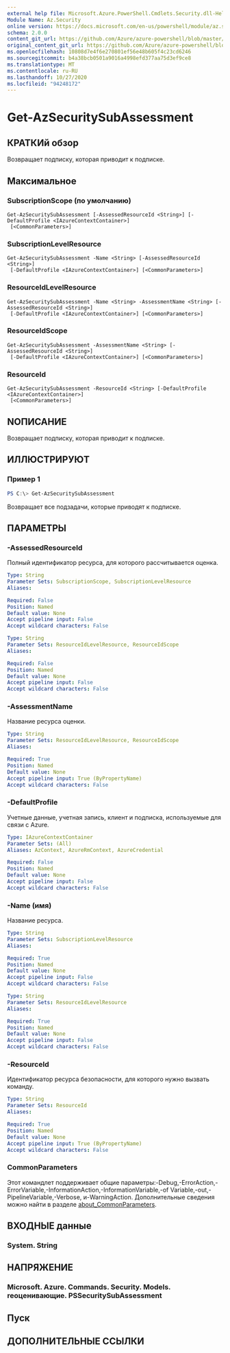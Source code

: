 ```yaml
---
external help file: Microsoft.Azure.PowerShell.Cmdlets.Security.dll-Help.xml
Module Name: Az.Security
online version: https://docs.microsoft.com/en-us/powershell/module/az.security/Get-AzSecuritySubAssessment
schema: 2.0.0
content_git_url: https://github.com/Azure/azure-powershell/blob/master/src/Security/Security/help/Get-AzSecuritySubAssessment.md
original_content_git_url: https://github.com/Azure/azure-powershell/blob/master/src/Security/Security/help/Get-AzSecuritySubAssessment.md
ms.openlocfilehash: 10808d7e4f6e270801ef56e48b605f4c23cd6246
ms.sourcegitcommit: b4a38bcb0501a9016a4998efd377aa75d3ef9ce8
ms.translationtype: MT
ms.contentlocale: ru-RU
ms.lasthandoff: 10/27/2020
ms.locfileid: "94248172"
---
```

# Get-AzSecuritySubAssessment

## КРАТКИй обзор
Возвращает подписку, которая приводит к подписке.

## Максимальное

### SubscriptionScope (по умолчанию)
```
Get-AzSecuritySubAssessment [-AssessedResourceId <String>] [-DefaultProfile <IAzureContextContainer>]
 [<CommonParameters>]
```

### SubscriptionLevelResource
```
Get-AzSecuritySubAssessment -Name <String> [-AssessedResourceId <String>]
 [-DefaultProfile <IAzureContextContainer>] [<CommonParameters>]
```

### ResourceIdLevelResource
```
Get-AzSecuritySubAssessment -Name <String> -AssessmentName <String> [-AssessedResourceId <String>]
 [-DefaultProfile <IAzureContextContainer>] [<CommonParameters>]
```

### ResourceIdScope
```
Get-AzSecuritySubAssessment -AssessmentName <String> [-AssessedResourceId <String>]
 [-DefaultProfile <IAzureContextContainer>] [<CommonParameters>]
```

### ResourceId
```
Get-AzSecuritySubAssessment -ResourceId <String> [-DefaultProfile <IAzureContextContainer>]
 [<CommonParameters>]
```

## NОПИСАНИЕ
Возвращает подписку, которая приводит к подписке.

## ИЛЛЮСТРИРУЮТ

### Пример 1
```powershell
PS C:\> Get-AzSecuritySubAssessment
```

Возвращает все подзадачи, которые приводят к подписке.

## ПАРАМЕТРЫ

### -AssessedResourceId
Полный идентификатор ресурса, для которого рассчитывается оценка.

```yaml
Type: String
Parameter Sets: SubscriptionScope, SubscriptionLevelResource
Aliases:

Required: False
Position: Named
Default value: None
Accept pipeline input: False
Accept wildcard characters: False
```

```yaml
Type: String
Parameter Sets: ResourceIdLevelResource, ResourceIdScope
Aliases:

Required: False
Position: Named
Default value: None
Accept pipeline input: False
Accept wildcard characters: False
```

### -AssessmentName
Название ресурса оценки.

```yaml
Type: String
Parameter Sets: ResourceIdLevelResource, ResourceIdScope
Aliases:

Required: True
Position: Named
Default value: None
Accept pipeline input: True (ByPropertyName)
Accept wildcard characters: False
```

### -DefaultProfile
Учетные данные, учетная запись, клиент и подписка, используемые для связи с Azure.

```yaml
Type: IAzureContextContainer
Parameter Sets: (All)
Aliases: AzContext, AzureRmContext, AzureCredential

Required: False
Position: Named
Default value: None
Accept pipeline input: False
Accept wildcard characters: False
```

### -Name (имя)
Название ресурса.

```yaml
Type: String
Parameter Sets: SubscriptionLevelResource
Aliases:

Required: True
Position: Named
Default value: None
Accept pipeline input: False
Accept wildcard characters: False
```

```yaml
Type: String
Parameter Sets: ResourceIdLevelResource
Aliases:

Required: True
Position: Named
Default value: None
Accept pipeline input: False
Accept wildcard characters: False
```

### -ResourceId
Идентификатор ресурса безопасности, для которого нужно вызвать команду.

```yaml
Type: String
Parameter Sets: ResourceId
Aliases:

Required: True
Position: Named
Default value: None
Accept pipeline input: True (ByPropertyName)
Accept wildcard characters: False
```

### CommonParameters
Этот командлет поддерживает общие параметры:-Debug,-ErrorAction,-ErrorVariable,-InformationAction,-InformationVariable,-of Variable,-out,-PipelineVariable,-Verbose, и-WarningAction. Дополнительные сведения можно найти в разделе [about_CommonParameters](http://go.microsoft.com/fwlink/?LinkID=113216).

## ВХОДНЫЕ данные

### System. String

## НАПРЯЖЕНИЕ

### Microsoft. Azure. Commands. Security. Models. reоценивающие. PSSecuritySubAssessment

## Пуск

## ДОПОЛНИТЕЛЬНЫЕ ССЫЛКИ
